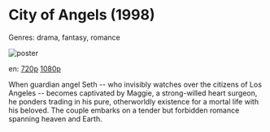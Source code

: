 # City of Angels (1998)

Genres: drama, fantasy, romance

![poster](http://image.tmdb.org/t/p/w500/dMvup91Svpns2SfCtZ4jiSFiouV.jpg)

en:
  [720p](magnet:?xt=urn:btih:af138af48288d830b3a3f2723c3f96cf580c4f41&dn=City+of+Angels+(1998)&tr=udp%3A%2F%2Ftracker.yify-torrents.com%2Fannounce&tr=udp%3A%2F%2Fopen.demonii.com%3A1337%2Fannounce&tr=udp%3A%2F%2Fexodus.desync.com%3A6969&tr=udp%3A%2F%2Ftracker.istole.it%3A80&tr=udp%3A%2F%2Ftracker.publicbt.com%3A80&tr=udp%3A%2F%2Ftracker.publichd.eu%3A80%2Fannounce&tr=udp%3A%2F%2Ftracker.openbittorrent.com%3A80%2Fannounce&tr=udp%3A%2F%2Fcoppersurfer.tk%3A6969%2Fannounce)
  [1080p](magnet:?xt=urn:btih:D82A8E9EDB51E3312B92A2570FD5A31715D1FA75&tr=udp://glotorrents.pw:6969/announce&tr=udp://tracker.opentrackr.org:1337/announce&tr=udp://torrent.gresille.org:80/announce&tr=udp://tracker.openbittorrent.com:80&tr=udp://tracker.coppersurfer.tk:6969&tr=udp://tracker.leechers-paradise.org:6969&tr=udp://p4p.arenabg.ch:1337&tr=udp://tracker.internetwarriors.net:1337)
  


When guardian angel Seth -- who invisibly watches over the citizens of Los Angeles -- becomes captivated by Maggie, a strong-willed heart surgeon, he ponders trading in his pure, otherworldly existence for a mortal life with his beloved. The couple embarks on a tender but forbidden romance spanning heaven and Earth.